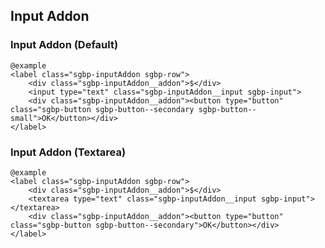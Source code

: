 ## Input Addon

### Input Addon (Default)

    @example
    <label class="sgbp-inputAddon sgbp-row">
        <div class="sgbp-inputAddon__addon">$</div>
        <input type="text" class="sgbp-inputAddon__input sgbp-input">
        <div class="sgbp-inputAddon__addon"><button type="button" class="sgbp-button sgbp-button--secondary sgbp-button--small">OK</button></div>
    </label>

### Input Addon (Textarea)

    @example
    <label class="sgbp-inputAddon sgbp-row">
        <div class="sgbp-inputAddon__addon">$</div>
        <textarea type="text" class="sgbp-inputAddon__input sgbp-input"></textarea>
        <div class="sgbp-inputAddon__addon"><button type="button" class="sgbp-button sgbp-button--secondary">OK</button></div>
    </label>
